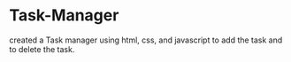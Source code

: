 # Task-Manager
created a Task manager using html, css, and javascript to add the task and to delete the task.
